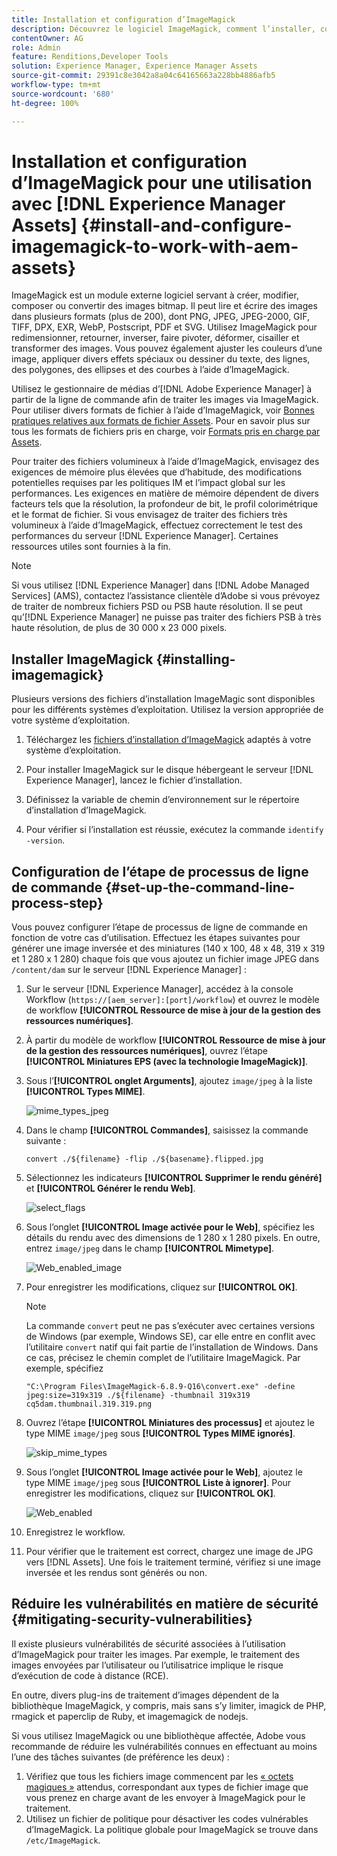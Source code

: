 ```yaml
---
title: Installation et configuration d’ImageMagick
description: Découvrez le logiciel ImageMagick, comment l’installer, configurer l’étape de processus de ligne de commande et l’utiliser pour modifier, composer et générer des miniatures à partir d’images.
contentOwner: AG
role: Admin
feature: Renditions,Developer Tools
solution: Experience Manager, Experience Manager Assets
source-git-commit: 29391c8e3042a8a04c64165663a228bb4886afb5
workflow-type: tm+mt
source-wordcount: '680'
ht-degree: 100%

---
```


# Installation et configuration d’ImageMagick pour une utilisation avec [!DNL Experience Manager Assets] {#install-and-configure-imagemagick-to-work-with-aem-assets}

ImageMagick est un module externe logiciel servant à créer, modifier, composer ou convertir des images bitmap. Il peut lire et écrire des images dans plusieurs formats (plus de 200), dont PNG, JPEG, JPEG-2000, GIF, TIFF, DPX, EXR, WebP, Postscript, PDF et SVG. Utilisez ImageMagick pour redimensionner, retourner, inverser, faire pivoter, déformer, cisailler et transformer des images. Vous pouvez également ajuster les couleurs d’une image, appliquer divers effets spéciaux ou dessiner du texte, des lignes, des polygones, des ellipses et des courbes à l’aide d’ImageMagick.

Utilisez le gestionnaire de médias d’[!DNL Adobe Experience Manager] à partir de la ligne de commande afin de traiter les images via ImageMagick. Pour utiliser divers formats de fichier à l’aide d’ImageMagick, voir [Bonnes pratiques relatives aux formats de fichier Assets](/help/assets/assets-file-format-best-practices.md). Pour en savoir plus sur tous les formats de fichiers pris en charge, voir [Formats pris en charge par Assets](/help/assets/assets-formats.md).

Pour traiter des fichiers volumineux à l’aide d’ImageMagick, envisagez des exigences de mémoire plus élevées que d’habitude, des modifications potentielles requises par les politiques IM et l’impact global sur les performances. Les exigences en matière de mémoire dépendent de divers facteurs tels que la résolution, la profondeur de bit, le profil colorimétrique et le format de fichier. Si vous envisagez de traiter des fichiers très volumineux à l’aide d’ImageMagick, effectuez correctement le test des performances du serveur [!DNL Experience Manager]. Certaines ressources utiles sont fournies à la fin.

>[!NOTE]
>
>Si vous utilisez [!DNL Experience Manager] dans [!DNL Adobe Managed Services] (AMS), contactez l’assistance clientèle d’Adobe si vous prévoyez de traiter de nombreux fichiers PSD ou PSB haute résolution. Il se peut qu’[!DNL Experience Manager] ne puisse pas traiter des fichiers PSB à très haute résolution, de plus de 30 000 x 23 000 pixels.

## Installer ImageMagick {#installing-imagemagick}

Plusieurs versions des fichiers d’installation ImageMagic sont disponibles pour les différents systèmes d’exploitation. Utilisez la version appropriée de votre système d’exploitation.

1. Téléchargez les [fichiers d’installation d’ImageMagick](https://www.imagemagick.org/script/download.php) adaptés à votre système d’exploitation.
1. Pour installer ImageMagick sur le disque hébergeant le serveur [!DNL Experience Manager], lancez le fichier d’installation.

1. Définissez la variable de chemin d’environnement sur le répertoire d’installation d’ImageMagick.
1. Pour vérifier si l’installation est réussie, exécutez la commande `identify -version`.

## Configuration de l’étape de processus de ligne de commande {#set-up-the-command-line-process-step}

Vous pouvez configurer l’étape de processus de ligne de commande en fonction de votre cas d’utilisation. Effectuez les étapes suivantes pour générer une image inversée et des miniatures (140 x 100, 48 x 48, 319 x 319 et 1 280 x 1 280) chaque fois que vous ajoutez un fichier image JPEG dans `/content/dam` sur le serveur [!DNL Experience Manager] :

1. Sur le serveur [!DNL Experience Manager], accédez à la console Workflow (`https://[aem_server]:[port]/workflow`) et ouvrez le modèle de workflow **[!UICONTROL Ressource de mise à jour de la gestion des ressources numériques]**.
1. À partir du modèle de workflow **[!UICONTROL Ressource de mise à jour de la gestion des ressources numériques]**, ouvrez l’étape **[!UICONTROL Miniatures EPS (avec la technologie ImageMagick)]**.
1. Sous l’**[!UICONTROL onglet Arguments]**, ajoutez `image/jpeg` à la liste **[!UICONTROL Types MIME]**.

   ![mime_types_jpeg](assets/mime_types_jpeg.png)

1. Dans le champ **[!UICONTROL Commandes]**, saisissez la commande suivante :

   `convert ./${filename} -flip ./${basename}.flipped.jpg`

1. Sélectionnez les indicateurs **[!UICONTROL Supprimer le rendu généré]** et **[!UICONTROL Générer le rendu Web]**.

   ![select_flags](assets/select_flags.png)

1. Sous l’onglet **[!UICONTROL Image activée pour le Web]**, spécifiez les détails du rendu avec des dimensions de 1 280 x 1 280 pixels. En outre, entrez `image/jpeg` dans le champ **[!UICONTROL Mimetype]**.

   ![Web_enabled_image](assets/web_enabled_image.png)

1. Pour enregistrer les modifications, cliquez sur **[!UICONTROL OK]**.

   >[!NOTE]
   >
   >La commande `convert` peut ne pas s’exécuter avec certaines versions de Windows (par exemple, Windows SE), car elle entre en conflit avec l’utilitaire `convert` natif qui fait partie de l’installation de Windows. Dans ce cas, précisez le chemin complet de l’utilitaire ImageMagick. Par exemple, spécifiez
   >
   >
   >`"C:\Program Files\ImageMagick-6.8.9-Q16\convert.exe" -define jpeg:size=319x319 ./${filename} -thumbnail 319x319 cq5dam.thumbnail.319.319.png`

1. Ouvrez l’étape **[!UICONTROL Miniatures des processus]** et ajoutez le type MIME `image/jpeg` sous **[!UICONTROL Types MIME ignorés]**.

   ![skip_mime_types](assets/skip_mime_types.png)

1. Sous l’onglet **[!UICONTROL Image activée pour le Web]**, ajoutez le type MIME `image/jpeg` sous **[!UICONTROL Liste à ignorer]**. Pour enregistrer les modifications, cliquez sur **[!UICONTROL OK]**.

   ![Web_enabled](assets/web_enabled.png)

1. Enregistrez le workflow.

1. Pour vérifier que le traitement est correct, chargez une image de JPG vers [!DNL Assets]. Une fois le traitement terminé, vérifiez si une image inversée et les rendus sont générés ou non.

## Réduire les vulnérabilités en matière de sécurité {#mitigating-security-vulnerabilities}

Il existe plusieurs vulnérabilités de sécurité associées à l’utilisation d’ImageMagick pour traiter les images. Par exemple, le traitement des images envoyées par l’utilisateur ou l’utilisatrice implique le risque d’exécution de code à distance (RCE).

En outre, divers plug-ins de traitement d’images dépendent de la bibliothèque ImageMagick, y compris, mais sans s’y limiter, imagick de PHP, rmagick et paperclip de Ruby, et imagemagick de nodejs.

Si vous utilisez ImageMagick ou une bibliothèque affectée, Adobe vous recommande de réduire les vulnérabilités connues en effectuant au moins l’une des tâches suivantes (de préférence les deux) :

1. Vérifiez que tous les fichiers image commencent par les [« octets magiques »](https://en.wikipedia.org/wiki/List_of_file_signatures) attendus, correspondant aux types de fichier image que vous prenez en charge avant de les envoyer à ImageMagick pour le traitement.
1. Utilisez un fichier de politique pour désactiver les codes vulnérables d’ImageMagick. La politique globale pour ImageMagick se trouve dans `/etc/ImageMagick`.
